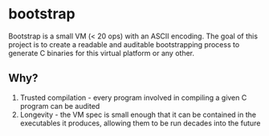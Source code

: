 # bootstrap

Bootstrap is a small VM (< 20 ops) with an ASCII encoding. The goal of this project is to create a readable and auditable
bootstrapping process to generate C binaries for this virtual platform or any other.

## Why?

 1. Trusted compilation - every program involved in compiling a given C program can be audited
 2. Longevity - the VM spec is small enough that it can be contained in the executables it produces, allowing them to be run
    decades into the future

